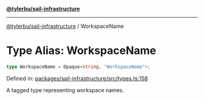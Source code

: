 [**@tylerbu/sail-infrastructure**](../README.md)

***

[@tylerbu/sail-infrastructure](../README.md) / WorkspaceName

# Type Alias: WorkspaceName

```ts
type WorkspaceName = Opaque<string, "WorkspaceName">;
```

Defined in: [packages/sail-infrastructure/src/types.ts:158](https://github.com/microsoft/FluidFramework/blob/main/packages/sail-infrastructure/src/types.ts#L158)

A tagged type representing workspace names.
